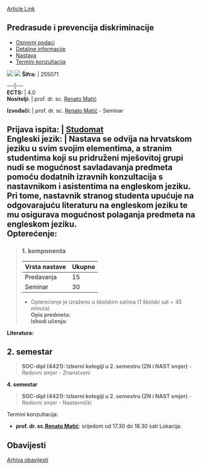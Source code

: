 [Article Link](https://www.fhs.hr/predmet/ppd_b)

## Predrasude i prevencija diskriminacije
  * [Osnovni podaci](https://www.fhs.hr/predmet/ppd_b#v1id-904859_874118_1_0 "Osnovni podaci")
  * [Detaljne informacije](https://www.fhs.hr/predmet/ppd_b#v1id-904859_874118_1_1 "Detaljne informacije")
  * [Nastava](https://www.fhs.hr/predmet/ppd_b#v1id-904859_874118_1_2 "Nastava")
  * [Termini konzultacija](https://www.fhs.hr/predmet/ppd_b#v1id-904859_874118_1_3 "Termini konzultacija")


[![](https://www.fhs.hr/img/flags/gif/hr.gif)](https://www.fhs.hr/predmet/ppd_b) [![](https://www.fhs.hr/img/flags/gif/gb.gif)](https://www.fhs.hr/en/course/padp_b)
**Šifra:** |  255071  
  
---|---  
**ECTS:** |  4.0   
**Nositelji:** |  prof. dr. sc. [Renato Matić](https://www.fhs.hr/djelatnik/renato.matic)   
  
**Izvođači:** |  prof. dr. sc. [Renato Matić](https://www.fhs.hr/djelatnik/renato.matic) - Seminar  
  
**Prijava ispita:** |  [Studomat](http://www.isvu.hr/studomat)  
**Engleski jezik:** |  Nastava se odvija na hrvatskom jeziku u svim svojim elementima, a stranim studentima koji su pridruženi mješovitoj grupi nudi se mogućnost savladavanja predmeta pomoću dodatnih izravnih konzultacija s nastavnikom i asistentima na engleskom jeziku. Pri tome, nastavnik stranog studenta upućuje na odgovarajuću literaturu na engleskom jeziku te mu osigurava mogućnost polaganja predmeta na engleskom jeziku.   
**Opterećenje:**  
---  
> ### 1. komponenta
> | Vrsta nastave | Ukupno  
> ---|---  
> Predavanja | 15  
> Seminar | 30  
> * Opterećenje je izraženo u školskim satima (1 školski sat = 45 minuta)   
**Opis predmeta:**  
> **Ishodi učenja:**  

  
**Literatura:**  

  
**2. semestar**  
---  
> **SOC-dipl (4421): Izborni kolegiji u 2. semestru (ZN i NAST smjer)** - Redovni smjer - Znanstveni  
>   
  
**4. semestar**  
> **SOC-dipl (4421): Izborni kolegiji u 2. semestru (ZN i NAST smjer)** - Redovni smjer - Nastavnički  
>   
Termini konzultacija: 
  * **prof. dr. sc.[Renato Matić](https://www.fhs.hr/djelatnik/renato.matic)**: 
srijedom od 17.30 do 18.30 sati
Lokacija: 


## Obavijesti
[Arhiva obavijesti](https://www.fhs.hr/predmet/ppd_b?@=21kyh#news_122861 "Arhiva obavijesti")

